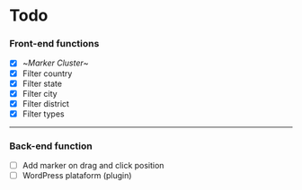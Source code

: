 # Todo

### Front-end functions
- [x] ~*Marker Cluster*~
- [x] Filter country
- [x] Filter state
- [x] Filter city
- [x] Filter district
- [x] Filter types

---

### Back-end function
- [ ] Add marker on drag and click position
- [ ] WordPress plataform (plugin)
